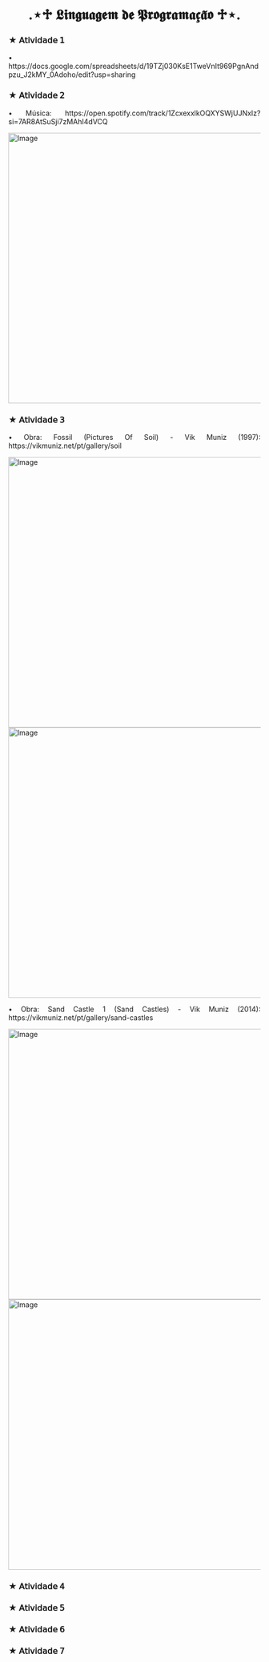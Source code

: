 <h1 align="center"> .⋆♱ 𝕷𝖎𝖓𝖌𝖚𝖆𝖌𝖊𝖒 𝖉𝖊 𝕻𝖗𝖔𝖌𝖗𝖆𝖒𝖆𝖈̧𝖆̃𝖔 ♱⋆. </h1>
<h3 align="justify"> ★ 𝖠𝗍𝗂𝗏𝗂𝖽𝖺𝖽𝖾 𝟣 </h3>
<p align="justify"> • https://docs.google.com/spreadsheets/d/19TZj030KsE1TweVnIt969PgnAndpzu_J2kMY_0Adoho/edit?usp=sharing </p>
<h3 align="justify"> ★ 𝖠𝗍𝗂𝗏𝗂𝖽𝖺𝖽𝖾 𝟤 </h3>
<p align="justify"> • Música: https://open.spotify.com/track/1ZcxexxlkOQXYSWjUJNxIz?si=7AR8AtSuSji7zMAhI4dVCQ </p>
<img width="960" height="540" alt="Image" src="https://github.com/user-attachments/assets/26a0e553-5552-4190-b7e0-041999d44ecd" />
<h3 align="justify"> ★ 𝖠𝗍𝗂𝗏𝗂𝖽𝖺𝖽𝖾 𝟥 </h3>
<p align="justify"> • Obra: Fossil (Pictures Of Soil) - Vik Muniz (1997): https://vikmuniz.net/pt/gallery/soil </p>
<img width="960" height="540" alt="Image" src="https://github.com/user-attachments/assets/c414b8f0-3e07-46cc-a6c6-b4453460f2c2" />
<img width="960" height="540" alt="Image" src="https://github.com/user-attachments/assets/a91df33d-e678-41ed-b654-32bfa75e4c17" />
<p align="justify"> • Obra: Sand Castle 1 (Sand Castles) - Vik Muniz (2014): https://vikmuniz.net/pt/gallery/sand-castles </p>
<img width="960" height="540" alt="Image" src="https://github.com/user-attachments/assets/685235bb-939d-4169-848a-a77a6b2e70c6" />
<img width="960" height="540" alt="Image" src="https://github.com/user-attachments/assets/41890cfe-e3fb-477f-98d9-5c7cc7c8faaf" />
<h3 align="justify"> ★ 𝖠𝗍𝗂𝗏𝗂𝖽𝖺𝖽𝖾 𝟦 </h3>
<h3 align="justify"> ★ 𝖠𝗍𝗂𝗏𝗂𝖽𝖺𝖽𝖾 𝟧 </h3>
<h3 align="justify"> ★ 𝖠𝗍𝗂𝗏𝗂𝖽𝖺𝖽𝖾 𝟨 </h3>
<h3 align="justify"> ★ 𝖠𝗍𝗂𝗏𝗂𝖽𝖺𝖽𝖾 𝟩 </h3>
